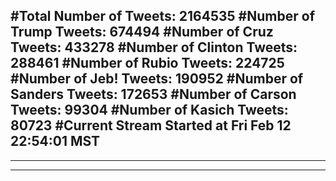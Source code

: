 #Total Number of Tweets: 2164535 
#Number of Trump Tweets: 674494
#Number of Cruz Tweets: 433278
#Number of Clinton Tweets: 288461
#Number of Rubio Tweets: 224725
#Number of Jeb! Tweets: 190952
#Number of Sanders Tweets: 172653
#Number of Carson Tweets: 99304
#Number of Kasich Tweets: 80723
#Current Stream Started at Fri Feb 12 22:54:01 MST
---
---
---
